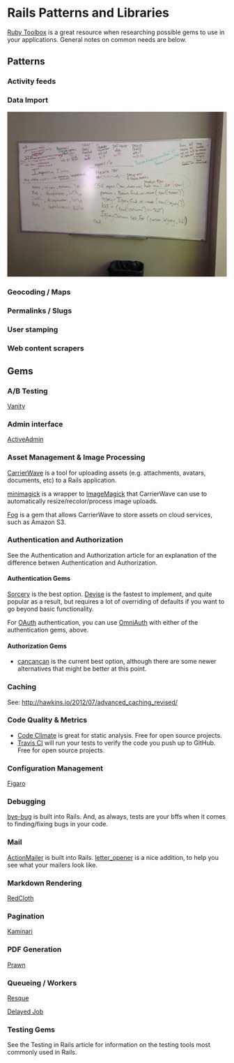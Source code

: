 # Rails Patterns and Libraries

[Ruby Toolbox](https://www.ruby-toolbox.com/) is a great resource when researching possible gems to use in your applications.  General notes on common needs are below.

## Patterns

### Activity feeds

### Data Import

![](activerecord-csv-import.png)

### Geocoding / Maps

### Permalinks / Slugs

### User stamping

### Web content scrapers


## Gems

### A/B Testing

[Vanity](http://vanity.labnotes.org/)

### Admin interface

[ActiveAdmin](http://activeadmin.info/)

### Asset Management & Image Processing

[CarrierWave](https://github.com/carrierwaveuploader/carrierwave) is a tool for uploading assets (e.g. attachments, avatars, documents, etc) to a Rails application.

[minimagick](https://github.com/minimagick/minimagick) is a wrapper to [ImageMagick](http://imagemagick.org/script/index.php) that CarrierWave can use to automatically resize/recolor/process image uploads.

[Fog](https://github.com/fog/fog) is a gem that allows CarrierWave to store assets on cloud services, such as Amazon S3.

### Authentication and Authorization

See the Authentication and Authorization article for an explanation of the difference betwen Authentication and Authorization.

#### Authentication Gems

[Sorcery](https://github.com/NoamB/sorcery) is the best option.  [Devise](https://github.com/plataformatec/devise) is the fastest to implement, and quite popular as a result, but requires a lot of overriding of defaults if you want to go beyond basic functionality.

For [OAuth](http://oauth.net/) authentication, you can use [OmniAuth](https://github.com/intridea/omniauth) with either of the authentication gems, above.

#### Authorization Gems

* [cancancan](https://github.com/CanCanCommunity/cancancan) is the current best option, although there are some newer alternatives that might be better at this point.

### Caching

See: http://hawkins.io/2012/07/advanced_caching_revised/

### Code Quality & Metrics

* [Code Climate](https://codeclimate.com/dashboard) is great for static analysis.  Free for open source projects.
* [Travis CI](https://travis-ci.org/) will run your tests to verify the code you push up to GitHub.  Free for open source projects.

### Configuration Management

[Figaro](https://github.com/laserlemon/figaro)

### Debugging

[bye-bug](https://github.com/deivid-rodriguez/byebug) is built into Rails.  And, as always, tests are your bffs when it comes to finding/fixing bugs in your code.

### Mail

[ActionMailer](http://guides.rubyonrails.org/action_mailer_basics.html) is built into Rails.  [letter_opener](https://github.com/ryanb/letter_opener) is a nice addition, to help you see what your mailers look like.

### Markdown Rendering

[RedCloth](http://redcloth.org/)

### Pagination

[Kaminari](https://github.com/amatsuda/kaminari)

### PDF Generation

[Prawn](https://github.com/prawnpdf/prawn)

### Queueing / Workers

[Resque](https://github.com/resque/resque)

[Delayed Job](https://devcenter.heroku.com/articles/delayed-job)

### Testing Gems

See the Testing in Rails article for information on the testing tools most commonly used in Rails.
